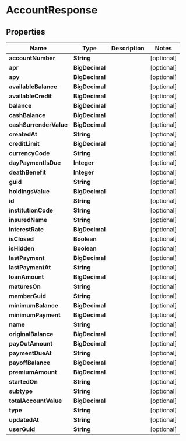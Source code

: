 

# AccountResponse


## Properties

Name | Type | Description | Notes
------------ | ------------- | ------------- | -------------
**accountNumber** | **String** |  |  [optional]
**apr** | **BigDecimal** |  |  [optional]
**apy** | **BigDecimal** |  |  [optional]
**availableBalance** | **BigDecimal** |  |  [optional]
**availableCredit** | **BigDecimal** |  |  [optional]
**balance** | **BigDecimal** |  |  [optional]
**cashBalance** | **BigDecimal** |  |  [optional]
**cashSurrenderValue** | **BigDecimal** |  |  [optional]
**createdAt** | **String** |  |  [optional]
**creditLimit** | **BigDecimal** |  |  [optional]
**currencyCode** | **String** |  |  [optional]
**dayPaymentIsDue** | **Integer** |  |  [optional]
**deathBenefit** | **Integer** |  |  [optional]
**guid** | **String** |  |  [optional]
**holdingsValue** | **BigDecimal** |  |  [optional]
**id** | **String** |  |  [optional]
**institutionCode** | **String** |  |  [optional]
**insuredName** | **String** |  |  [optional]
**interestRate** | **BigDecimal** |  |  [optional]
**isClosed** | **Boolean** |  |  [optional]
**isHidden** | **Boolean** |  |  [optional]
**lastPayment** | **BigDecimal** |  |  [optional]
**lastPaymentAt** | **String** |  |  [optional]
**loanAmount** | **BigDecimal** |  |  [optional]
**maturesOn** | **String** |  |  [optional]
**memberGuid** | **String** |  |  [optional]
**minimumBalance** | **BigDecimal** |  |  [optional]
**minimumPayment** | **BigDecimal** |  |  [optional]
**name** | **String** |  |  [optional]
**originalBalance** | **BigDecimal** |  |  [optional]
**payOutAmount** | **BigDecimal** |  |  [optional]
**paymentDueAt** | **String** |  |  [optional]
**payoffBalance** | **BigDecimal** |  |  [optional]
**premiumAmount** | **BigDecimal** |  |  [optional]
**startedOn** | **String** |  |  [optional]
**subtype** | **String** |  |  [optional]
**totalAccountValue** | **BigDecimal** |  |  [optional]
**type** | **String** |  |  [optional]
**updatedAt** | **String** |  |  [optional]
**userGuid** | **String** |  |  [optional]



